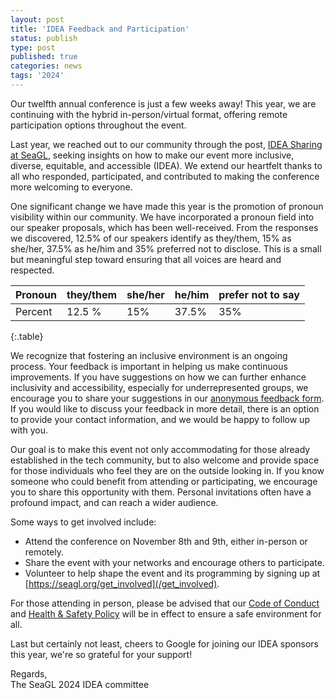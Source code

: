 ```yaml
---
layout: post
title: 'IDEA Feedback and Participation'
status: publish
type: post
published: true
categories: news
tags: '2024'
---
```


Our twelfth annual conference is just a few weeks away! This year, we are continuing with the hybrid in-person/virtual format, offering remote participation options throughout the event.

Last year, we reached out to our community through the post, [IDEA Sharing at SeaGL](/news/2023/10/23/IDEA-Sharing-at-SeaGL), seeking insights on how to make our event more inclusive, diverse, equitable, and accessible (IDEA). We extend our heartfelt thanks to all who responded, participated, and contributed to making the conference more welcoming to everyone.

One significant change we have made this year is the promotion of pronoun visibility within our community. We have incorporated a pronoun field into our speaker proposals, which has been well-received. From the responses we discovered, 12.5% of our speakers identify as they/them, 15% as she/her, 37.5% as he/him and 35% preferred not to disclose. This is a small but meaningful step toward ensuring that all voices are heard and respected.

|Pronoun | they/them | she/her | he/him | prefer not to say
|--- | --- | --- | --- | ---
| Percent | 12.5 % | 15% | 37.5% | 35% 
{:.table}

We recognize that fostering an inclusive environment is an ongoing process. Your feedback is important in helping us make continuous improvements. If you have suggestions on how we can further enhance inclusivity and accessibility, especially for underrepresented groups, we encourage you to share your suggestions in our [anonymous feedback form](/IDEA_suggestions). If you would like to discuss your feedback in more detail, there is an option to provide your contact information, and we would be happy to follow up with you.

Our goal is to make this event not only accommodating for those already established in the tech community, but to also welcome and provide space for those individuals who feel they are on the outside looking in. If you know someone who could benefit from attending or participating, we encourage you to share this opportunity with them. Personal invitations often have a profound impact, and can reach a wider audience.

Some ways to get involved include:

- Attend the conference on November 8th and 9th, either in-person or remotely.
- Share the event with your networks and encourage others to participate.
- Volunteer to help shape the event and its programming by signing up at [https://seagl.org/get_involved](/get_involved).

For those attending in person, please be advised that our [Code of Conduct](/code_of_conduct) and [Health & Safety Policy](/health_and_safety_policy) will be in effect to ensure a safe environment for all.

Last but certainly not least, cheers to Google for joining our IDEA sponsors this year, we're so grateful for your support!

Regards,  
The SeaGL 2024 IDEA committee
